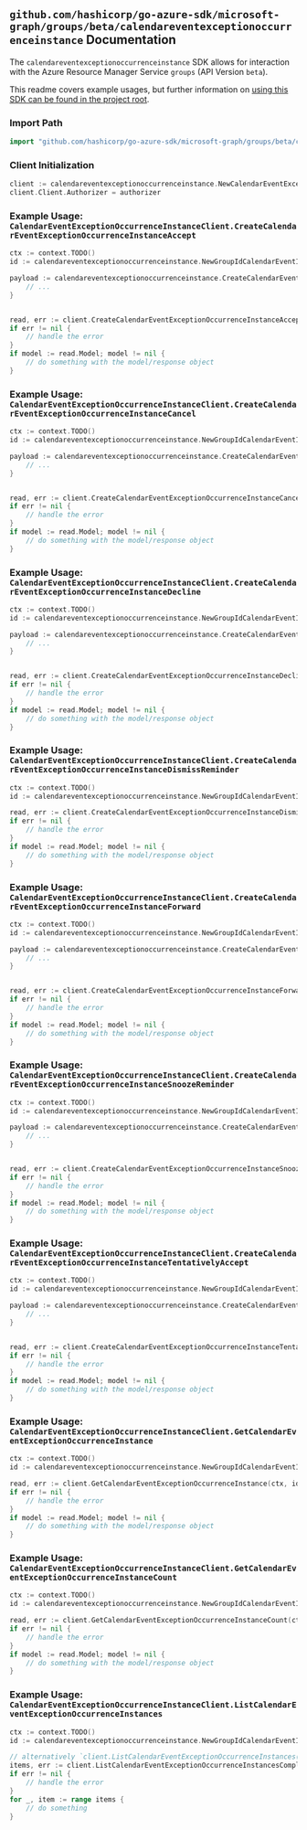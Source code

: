 
## `github.com/hashicorp/go-azure-sdk/microsoft-graph/groups/beta/calendareventexceptionoccurrenceinstance` Documentation

The `calendareventexceptionoccurrenceinstance` SDK allows for interaction with the Azure Resource Manager Service `groups` (API Version `beta`).

This readme covers example usages, but further information on [using this SDK can be found in the project root](https://github.com/hashicorp/go-azure-sdk/tree/main/docs).

### Import Path

```go
import "github.com/hashicorp/go-azure-sdk/microsoft-graph/groups/beta/calendareventexceptionoccurrenceinstance"
```


### Client Initialization

```go
client := calendareventexceptionoccurrenceinstance.NewCalendarEventExceptionOccurrenceInstanceClientWithBaseURI("https://management.azure.com")
client.Client.Authorizer = authorizer
```


### Example Usage: `CalendarEventExceptionOccurrenceInstanceClient.CreateCalendarEventExceptionOccurrenceInstanceAccept`

```go
ctx := context.TODO()
id := calendareventexceptionoccurrenceinstance.NewGroupIdCalendarEventIdExceptionOccurrenceIdInstanceID("groupIdValue", "eventIdValue", "eventId1Value", "eventId2Value")

payload := calendareventexceptionoccurrenceinstance.CreateCalendarEventExceptionOccurrenceInstanceAcceptRequest{
	// ...
}


read, err := client.CreateCalendarEventExceptionOccurrenceInstanceAccept(ctx, id, payload)
if err != nil {
	// handle the error
}
if model := read.Model; model != nil {
	// do something with the model/response object
}
```


### Example Usage: `CalendarEventExceptionOccurrenceInstanceClient.CreateCalendarEventExceptionOccurrenceInstanceCancel`

```go
ctx := context.TODO()
id := calendareventexceptionoccurrenceinstance.NewGroupIdCalendarEventIdExceptionOccurrenceIdInstanceID("groupIdValue", "eventIdValue", "eventId1Value", "eventId2Value")

payload := calendareventexceptionoccurrenceinstance.CreateCalendarEventExceptionOccurrenceInstanceCancelRequest{
	// ...
}


read, err := client.CreateCalendarEventExceptionOccurrenceInstanceCancel(ctx, id, payload)
if err != nil {
	// handle the error
}
if model := read.Model; model != nil {
	// do something with the model/response object
}
```


### Example Usage: `CalendarEventExceptionOccurrenceInstanceClient.CreateCalendarEventExceptionOccurrenceInstanceDecline`

```go
ctx := context.TODO()
id := calendareventexceptionoccurrenceinstance.NewGroupIdCalendarEventIdExceptionOccurrenceIdInstanceID("groupIdValue", "eventIdValue", "eventId1Value", "eventId2Value")

payload := calendareventexceptionoccurrenceinstance.CreateCalendarEventExceptionOccurrenceInstanceDeclineRequest{
	// ...
}


read, err := client.CreateCalendarEventExceptionOccurrenceInstanceDecline(ctx, id, payload)
if err != nil {
	// handle the error
}
if model := read.Model; model != nil {
	// do something with the model/response object
}
```


### Example Usage: `CalendarEventExceptionOccurrenceInstanceClient.CreateCalendarEventExceptionOccurrenceInstanceDismissReminder`

```go
ctx := context.TODO()
id := calendareventexceptionoccurrenceinstance.NewGroupIdCalendarEventIdExceptionOccurrenceIdInstanceID("groupIdValue", "eventIdValue", "eventId1Value", "eventId2Value")

read, err := client.CreateCalendarEventExceptionOccurrenceInstanceDismissReminder(ctx, id)
if err != nil {
	// handle the error
}
if model := read.Model; model != nil {
	// do something with the model/response object
}
```


### Example Usage: `CalendarEventExceptionOccurrenceInstanceClient.CreateCalendarEventExceptionOccurrenceInstanceForward`

```go
ctx := context.TODO()
id := calendareventexceptionoccurrenceinstance.NewGroupIdCalendarEventIdExceptionOccurrenceIdInstanceID("groupIdValue", "eventIdValue", "eventId1Value", "eventId2Value")

payload := calendareventexceptionoccurrenceinstance.CreateCalendarEventExceptionOccurrenceInstanceForwardRequest{
	// ...
}


read, err := client.CreateCalendarEventExceptionOccurrenceInstanceForward(ctx, id, payload)
if err != nil {
	// handle the error
}
if model := read.Model; model != nil {
	// do something with the model/response object
}
```


### Example Usage: `CalendarEventExceptionOccurrenceInstanceClient.CreateCalendarEventExceptionOccurrenceInstanceSnoozeReminder`

```go
ctx := context.TODO()
id := calendareventexceptionoccurrenceinstance.NewGroupIdCalendarEventIdExceptionOccurrenceIdInstanceID("groupIdValue", "eventIdValue", "eventId1Value", "eventId2Value")

payload := calendareventexceptionoccurrenceinstance.CreateCalendarEventExceptionOccurrenceInstanceSnoozeReminderRequest{
	// ...
}


read, err := client.CreateCalendarEventExceptionOccurrenceInstanceSnoozeReminder(ctx, id, payload)
if err != nil {
	// handle the error
}
if model := read.Model; model != nil {
	// do something with the model/response object
}
```


### Example Usage: `CalendarEventExceptionOccurrenceInstanceClient.CreateCalendarEventExceptionOccurrenceInstanceTentativelyAccept`

```go
ctx := context.TODO()
id := calendareventexceptionoccurrenceinstance.NewGroupIdCalendarEventIdExceptionOccurrenceIdInstanceID("groupIdValue", "eventIdValue", "eventId1Value", "eventId2Value")

payload := calendareventexceptionoccurrenceinstance.CreateCalendarEventExceptionOccurrenceInstanceTentativelyAcceptRequest{
	// ...
}


read, err := client.CreateCalendarEventExceptionOccurrenceInstanceTentativelyAccept(ctx, id, payload)
if err != nil {
	// handle the error
}
if model := read.Model; model != nil {
	// do something with the model/response object
}
```


### Example Usage: `CalendarEventExceptionOccurrenceInstanceClient.GetCalendarEventExceptionOccurrenceInstance`

```go
ctx := context.TODO()
id := calendareventexceptionoccurrenceinstance.NewGroupIdCalendarEventIdExceptionOccurrenceIdInstanceID("groupIdValue", "eventIdValue", "eventId1Value", "eventId2Value")

read, err := client.GetCalendarEventExceptionOccurrenceInstance(ctx, id)
if err != nil {
	// handle the error
}
if model := read.Model; model != nil {
	// do something with the model/response object
}
```


### Example Usage: `CalendarEventExceptionOccurrenceInstanceClient.GetCalendarEventExceptionOccurrenceInstanceCount`

```go
ctx := context.TODO()
id := calendareventexceptionoccurrenceinstance.NewGroupIdCalendarEventIdExceptionOccurrenceID("groupIdValue", "eventIdValue", "eventId1Value")

read, err := client.GetCalendarEventExceptionOccurrenceInstanceCount(ctx, id)
if err != nil {
	// handle the error
}
if model := read.Model; model != nil {
	// do something with the model/response object
}
```


### Example Usage: `CalendarEventExceptionOccurrenceInstanceClient.ListCalendarEventExceptionOccurrenceInstances`

```go
ctx := context.TODO()
id := calendareventexceptionoccurrenceinstance.NewGroupIdCalendarEventIdExceptionOccurrenceID("groupIdValue", "eventIdValue", "eventId1Value")

// alternatively `client.ListCalendarEventExceptionOccurrenceInstances(ctx, id)` can be used to do batched pagination
items, err := client.ListCalendarEventExceptionOccurrenceInstancesComplete(ctx, id)
if err != nil {
	// handle the error
}
for _, item := range items {
	// do something
}
```
